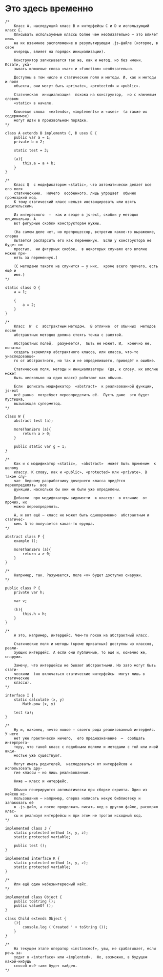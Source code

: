 # Это здесь временно

	/*
		Класс A, наследующий класс B и интерфейсы C и D и использующий класс E.
		Описывать используемые классы более чем необязательно — это влияет лишь
		на их взаимное расположение в результирующем .js-файле (которое, в свою 
		очередь, влияет на порядок инициализации).
		
		Конструктор записывается так же, как и метод, но без имени. Кстати, ука-
		зывать ключевые слова «var» и «function» необязательно.
		
		Доступны в том числе и статические поля и методы. И, как и методы и поля 
		объекта, они могут быть «private», «protected» и «public».

		Статическая  инициализация  похожа на конструктор,  но с ключевым словом
		«static» в начале.

		Ключевые слова  «extends», «implements» и «uses»  (а также их содержимое)
		могут идти в произвольном порядке.
	*/

	class A extends B implements C, D uses E {
		public var a = 1;
		private b = 2;

		static test = 3;

		(a){
			this.a = a + b;
		}
	}

	/*
		Класс Q  с модификатором «static», что автоматически делает все его поля
		статическими.  Ничего  особенного, лишь упрощает  обычно громоздкий код. 
		К тому статический класс нельзя инстанцировать или взять родительским.

		Из интересного  —  как и везде в js-ext, скобки у методов опциональны. А
		вот фигурные скобки конструкторам нужны.

		(На самом деле нет, но препроцессор, встретив какое-то выражение, сперва
		пытается распарсить его как переменную.  Если у конструктора не будет ни
		простых,  ни фигурных скобок,  в некоторых случаях его вполне можно при-
		нять за переменную.)

		(С методами такого не случится — у них,  кроме всего прочего, есть ещё и
		имя.)
	*/

	static class Q {
		a = 1;

		{
			a = 2;
		}
	}

	/*
		Класс  W  с  абстрактным методом.  В отличие  от обычных  методов  после
		абстрактных методов должна стоять точка с запятой.

		Абстрактных полей,  разумеется,  быть не может. И,  конечно же,  попытка
		создать экземпляр абстрактного класса, или класса, что-то унаследовавше-
		го от абстрактного, но так и не определившего, приведёт к ошибке.

		Статические поля, методы и инициализаторы  (да, к слову, их вполне может
		быть несколько на один класс) работают как обычно.

		Если  дописать модификатор  «abstract»  к реализованной функции,  js-ext
		всё равно  потребует переопределить её.  Пусть даже  это будет пустышка,
		вызывающая суперметод.
	*/

	class W {
		abstract test (a);

		moreThanZero (a){
			return a > 0;
		}

		public static var g = 1;
	}

	/*
		Как и с модификатор «static»,  «abstract»  может быть применим  к целому
		классу. К слову, как и «public», «protected» или «private». В таком слу-
		чае  бедному разработчику дочернего класса придётся  переопределять  все
		функции, насколько бы они не были уже определены.

		Добавлю  про модификаторы видимости  к классу:  в отличие  от прочих, их
		можно переопределять.

		А, и вот ещё — класс не может быть одновременно  абстрактным и статичес-
		ким. А то получается какая-то ерунда.
	*/

	abstract class F {
		example ();

		moreThanZero (a){
			return a > 0;
		}
	}

	/*
		Например, так. Разумеется, поле «v» будет доступно снаружи.
	*/

	public class P {
		private var h;

		var v;

		(h){
			this.h = h;
		}
	}

	/*
		А это, например, интерфейс. Чем-то похож на абстрактный класс.

		Статические поля и методы (кроме приватных) доступны из классов,  реали-
		зующих интерфейс. А если они публичные, то ещё и, конечно же, снаружи.

		Замечу, что интерфейсы не бывают абстрактными. Но зато могут быть стати-
		ческими  (но включаться статические интерфейсы  могут лишь в статические 
		классы).
	*/

	interface I {
		static calculate (x, y)
			Math.pow (x, y)

		test (a);
	}

	/*
		Ну и, наконец, нечто новое — своего рода реализованный интерфейс. У него
		нет уже практически ничего,  его предназначение  —  сообщать интерпрета-
		тору, что такой класс с подобными полями и методами с той или иной види-
		мостью уже существуют.

		Могут иметь родителей,  наследоваться от интерфейсов и использовать дру-
		гие классы — но лишь реализованные.

		Ниже — класс и интерфейс.

		Обычно генерируются автоматически при сборке скрипта. Один из кейсов ис-
		пользования — например, сперва написать некую библиотеку и запаковать её
		в .js-файл, а после продолжать писать код в другом файле, расширяя клас-
		сы и реализуя интерфейсы и при этом не трогая исходный код.
	*/

	implemented class J {
		static protected method (x, y, z);
		static protected variable;

		public test ();
	}

	implemented interface K {
		static protected method (x, y, z);
		static protected variable;
	}

	/*
		Или ещё один небезынтересный кейс.
	*/

	implemented class Object {
		public toString ();
		public valueOf ();
	}

	class Child extends Object {
		(){
			console.log ('Created ' + toString ());
		}
	}

	/*
		На текущем этапе оператор «instanceof», увы, не срабатывает, если речь за-
		ходит о «interface» или «implented».  Но, возможно, в будущем какой-нибудь 
		способ всё-таки будет найден.
	*/


